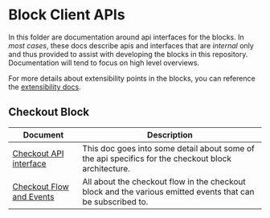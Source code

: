 # Block Client APIs

In this folder are documentation around api interfaces for the blocks. In _most cases_, these docs describe apis and interfaces that are _internal_ only and thus provided to assist with developing the blocks in this repository. Documentation will tend to focus on high level overviews.

For more details about extensibility points in the blocks, you can reference the [extensibility docs](../extensibility/README.md).

## Checkout Block

| Document | Description |
| ---------- | ---------- |
[Checkout API interface](./checkout/checkout-api.md) | This doc goes into some detail about some of the api specifics for the checkout block architecture.
[Checkout Flow and Events](../extensibility/checkout-flow-and-events.md) | All about the checkout flow in the checkout block and the various emitted events that can be subscribed to.
